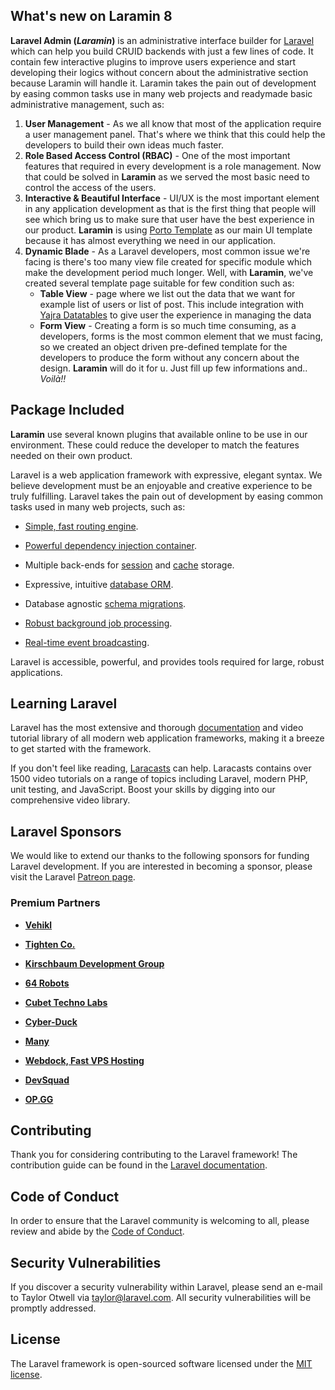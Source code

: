   

## What's new on Laramin 8

<b>Laravel Admin (<i>Laramin</i>)</b> is an administrative interface builder for [Laravel](https://laravel.com/) which can help you build CRUID backends with just a few lines of code. It contain few interactive plugins to improve users experience and start developing their logics without concern about the administrative section because Laramin will handle it. Laramin takes the pain out of development by easing common tasks use in many web projects and readymade basic administrative management, such as:

1. <b>User Management</b> - As we all know that most of the application require a user management panel. That's where we think that this could help the developers to build their own ideas much faster.
2. <b>Role Based Access Control (RBAC)</b> - One of the most important features that required in every development is a role management. Now that could be solved in <b>Laramin</b> as we served the most basic need to control the access of the users.
3. <b>Interactive & Beautiful Interface</b> - UI/UX is the most important element in any application development as that is the first thing that people will see which bring us to make sure that user have the best experience in our product. <b>Laramin</b> is using [Porto Template](https://themeforest.net/item/porto-responsive-html5-template/4106987) as our main UI template because it has almost everything we need in our application.
4. <b>Dynamic Blade</b> - As a Laravel developers, most common issue we're facing is there's too many view file created for specific module which make the development period much longer. Well, with <b>Laramin</b>, we've created several template page suitable for few condition such as:
	- <b>Table View</b> - page where we list out the data that we want for example list of users or list of post. This include integration with [Yajra Datatables](https://yajrabox.com/docs/laravel-datatables/master/installation) to give user the experience in managing the data
	- <b>Form View</b> - Creating a form is so much time consuming, as a developers, forms is the most common element that we must facing, so we created an object driven pre-defined template for the developers to produce the form without any concern about the design. <b>Laramin</b> will do it for u. Just fill up few informations and.. <i>Voilà!!</i>

## Package Included

<b>Laramin</b> use several known plugins that available online to be use in our environment. These could reduce the developer to match the features needed on their own product. 

Laravel is a web application framework with expressive, elegant syntax. We believe development must be an enjoyable and creative experience to be truly fulfilling. Laravel takes the pain out of development by easing common tasks used in many web projects, such as:

  

- [Simple, fast routing engine](https://laravel.com/docs/routing).

- [Powerful dependency injection container](https://laravel.com/docs/container).

- Multiple back-ends for [session](https://laravel.com/docs/session) and [cache](https://laravel.com/docs/cache) storage.

- Expressive, intuitive [database ORM](https://laravel.com/docs/eloquent).

- Database agnostic [schema migrations](https://laravel.com/docs/migrations).

- [Robust background job processing](https://laravel.com/docs/queues).

- [Real-time event broadcasting](https://laravel.com/docs/broadcasting).

  

Laravel is accessible, powerful, and provides tools required for large, robust applications.

  

## Learning Laravel

  

Laravel has the most extensive and thorough [documentation](https://laravel.com/docs) and video tutorial library of all modern web application frameworks, making it a breeze to get started with the framework.

  

If you don't feel like reading, [Laracasts](https://laracasts.com) can help. Laracasts contains over 1500 video tutorials on a range of topics including Laravel, modern PHP, unit testing, and JavaScript. Boost your skills by digging into our comprehensive video library.

  

## Laravel Sponsors

  

We would like to extend our thanks to the following sponsors for funding Laravel development. If you are interested in becoming a sponsor, please visit the Laravel [Patreon page](https://patreon.com/taylorotwell).

  

### Premium Partners

  

- **[Vehikl](https://vehikl.com/)**

- **[Tighten Co.](https://tighten.co)**

- **[Kirschbaum Development Group](https://kirschbaumdevelopment.com)**

- **[64 Robots](https://64robots.com)**

- **[Cubet Techno Labs](https://cubettech.com)**

- **[Cyber-Duck](https://cyber-duck.co.uk)**

- **[Many](https://www.many.co.uk)**

- **[Webdock, Fast VPS Hosting](https://www.webdock.io/en)**

- **[DevSquad](https://devsquad.com)**

- **[OP.GG](https://op.gg)**

  

## Contributing

  

Thank you for considering contributing to the Laravel framework! The contribution guide can be found in the [Laravel documentation](https://laravel.com/docs/contributions).

  

## Code of Conduct

  

In order to ensure that the Laravel community is welcoming to all, please review and abide by the [Code of Conduct](https://laravel.com/docs/contributions#code-of-conduct).

  

## Security Vulnerabilities

  

If you discover a security vulnerability within Laravel, please send an e-mail to Taylor Otwell via [taylor@laravel.com](mailto:taylor@laravel.com). All security vulnerabilities will be promptly addressed.

  

## License

  

The Laravel framework is open-sourced software licensed under the [MIT license](https://opensource.org/licenses/MIT).